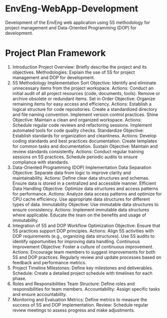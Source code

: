 # EnvEng-WebApp-Development
Development of the EnvEng web application using 5S methodology for project management and Data-Oriented Programming (DOP) for development.

# Project Plan Framework
1. Introduction
Project Overview: Briefly describe the project and its objectives.
Methodologies: Explain the use of 5S for project management and DOP for development.
2. 5S Methodology Implementation
Sort
Objective: Identify and eliminate unnecessary items from the project workspace.
Actions:
Conduct an initial audit of all project resources (code, documents, tools).
Remove or archive obsolete or redundant items.
Set in Order
Objective: Organize remaining items for easy access and efficiency.
Actions:
Establish a logical structure for code repositories.
Create a standardized directory and file naming convention.
Implement version control practices.
Shine
Objective: Maintain a clean and organized workspace.
Actions:
Schedule regular code reviews and refactoring sessions.
Implement automated tools for code quality checks.
Standardize
Objective: Establish standards for organization and cleanliness.
Actions:
Develop coding standards and best practices documentation.
Create templates for common tasks and documentation.
Sustain
Objective: Maintain and review standards consistently.
Actions:
Conduct regular training sessions on 5S practices.
Schedule periodic audits to ensure compliance with standards.
3. Data-Oriented Programming (DOP) Implementation
Data Separation
Objective: Separate data from logic to improve clarity and maintainability.
Actions:
Define clear data structures and schemas.
Ensure data is stored in a centralized and accessible manner.
Efficient Data Handling
Objective: Optimize data structures and access patterns for performance.
Actions:
Analyze data access patterns and optimize for CPU cache efficiency.
Use appropriate data structures for different types of data.
Immutability
Objective: Use immutable data structures to ensure consistency.
Actions:
Implement immutable data structures where applicable.
Educate the team on the benefits and usage of immutability.
4. Integration of 5S and DOP
Workflow Optimization
Objective: Ensure that 5S practices support DOP principles.
Actions:
Align 5S activities with DOP requirements (e.g., organizing data structures).
Use 5S audits to identify opportunities for improving data handling.
Continuous Improvement
Objective: Foster a culture of continuous improvement.
Actions:
Encourage team members to suggest improvements for both 5S and DOP practices.
Regularly review and update processes based on feedback and performance metrics.
5. Project Timeline
Milestones: Define key milestones and deliverables.
Schedule: Create a detailed project schedule with timelines for each phase.
6. Roles and Responsibilities
Team Structure: Define roles and responsibilities for team members.
Accountability: Assign specific tasks and ensure accountability.
7. Monitoring and Evaluation
Metrics: Define metrics to measure the success of 5S and DOP implementation.
Review: Schedule regular review meetings to assess progress and make adjustments.
